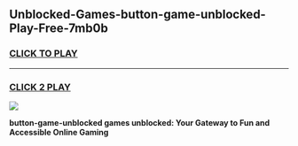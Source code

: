 
## Unblocked-Games-button-game-unblocked-Play-Free-7mb0b
<h3>
<a href="https://premium76.site?title=button-game-unblocked&ref=15A">CLICK TO PLAY</a></h3>
<hr>

<h3>
<a href="https://premium76.site?title=button-game-unblocked&ref=15A">CLICK 2 PLAY</a>
  
</h3>

<a href="https://premium76.site?title=button-game-unblocked&ref=15A"><img src="https://clearcache.store/games.png"></a>


**button-game-unblocked games unblocked: Your Gateway to Fun and Accessible Online Gaming**
